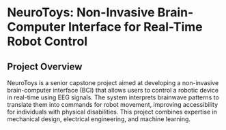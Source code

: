# NeuroToys: Non-Invasive Brain-Computer Interface for Real-Time Robot Control
## Project Overview
NeuroToys is a senior capstone project aimed at developing a non-invasive brain-computer interface (BCI) that allows users to control a robotic device in real-time using EEG signals. The system interprets brainwave patterns to translate them into commands for robot movement, improving accessibility for individuals with physical disabilities. This project combines expertise in mechanical design, electrical engineering, and machine learning.
